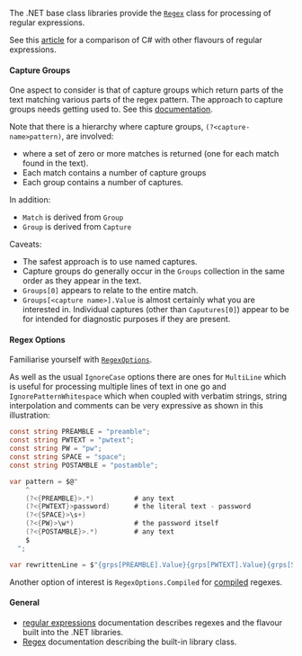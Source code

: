 The .NET base class libraries provide the [`Regex`][regex] class for processing of regular expressions.

See this [article][regex-comparison] for a comparison of C# with other flavours of regular expressions.

#### Capture Groups

One aspect to consider is that of capture groups which return parts of the text matching various parts of the regex pattern. The approach to capture groups needs getting used to. See this [documentation][capture].

Note that there is a hierarchy where capture groups, `(?<capture-name>pattern)`, are involved:

- where a set of zero or more matches is returned (one for each match found in the text).
- Each match contains a number of capture groups
- Each group contains a number of captures.

In addition:

- `Match` is derived from `Group`
- `Group` is derived from `Capture`

Caveats:

- The safest approach is to use named captures.
- Capture groups do generally occur in the `Groups` collection in the same order as they appear in the text.
- `Groups[0]` appears to relate to the entire match.
- `Groups[<capture name>].Value` is almost certainly what you are interested in. Individual captures (other than `Caputures[0]`) appear to be for intended for diagnostic purposes if they are present.

#### Regex Options

Familiarise yourself with [`RegexOptions`][regex-options].

As well as the usual `IgnoreCase` options there are ones for `MultiLine` which is useful for processing multiple lines of text in one go and `IgnorePatternWhitespace` which when coupled with verbatim strings, string interpolation and comments can be very expressive as shown in this illustration:

```csharp
const string PREAMBLE = "preamble";
const string PWTEXT = "pwtext";
const string PW = "pw";
const string SPACE = "space";
const string POSTAMBLE = "postamble";

var pattern = $@"
    ^
    (?<{PREAMBLE}>.*)          # any text
    (?<{PWTEXT}>password)      # the literal text - password
    (?<{SPACE}>\s+)
    (?<{PW}>\w*)               # the password itself
    (?<{POSTAMBLE}>.*)         # any text
    $
  ";

var rewrittenLine = $"{grps[PREAMBLE].Value}{grps[PWTEXT].Value}{grps[SPACE].Value}{mask}{grps[POSTAMBLE].Value}";
```

Another option of interest is `RegexOptions.Compiled` for [compiled][regex-compilation] regexes.

#### General

- [regular expressions][regular-expressions] documentation describes regexes and the flavour built into the .NET libraries.
- [Regex][regex] documentation describing the built-in library class.

[regular-expressions]: https://docs.microsoft.com/en-us/dotnet/standard/base-types/regular-expression-language-quick-reference
[regex]: https://docs.microsoft.com/en-us/dotnet/api/system.text.regularexpressions.regex?view=netcore-3.1
[so-groups-and-captures]: https://stackoverflow.com/questions/3320823/whats-the-difference-between-groups-and-captures-in-net-regular-expression
[regex-comparison]: https://en.wikipedia.org/wiki/Comparison_of_regular-expression_engines
[capture]: https://docs.microsoft.com/en-us/dotnet/api/system.text.regularexpressions.capturecollection?view=netcore-3.1
[regex-options]: https://docs.microsoft.com/en-us/dotnet/api/system.text.regularexpressions.regexoptions?view=netcore-3.1
[regex-compilation]: https://docs.microsoft.com/en-us/dotnet/standard/base-types/best-practices
